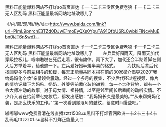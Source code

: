 黑料正能量爆料网站不打烊so首页直达
卡一卡二卡三专区免费老狼
卡一卡二卡三无人区乱码
黑料正能量最新网站地址改哪儿了


《/内/部/观/看/地/址👉http://www.baidu.com/link?url=PImL9pnrcnEBTZd0DJwE1moEyQXs0YpuTA91QfbU6RL0wbkiFlNcvMuEbn0iJT6n&wd》--

黑料正能量爆料网站不打烊so首页直达
卡一卡二卡三专区免费老狼
卡一卡二卡三无人区乱码
黑料正能量最新网站地址改哪儿了
　　左兵爱好降雨天，降雨天加代穿趿拉板儿，噼噼啪啪在死后走着，很有韵律。雨下大了，加代还会半踮着脚在侧大后方举着伞，给他遮一下。左兵爱好她半羞半喜的格式。
　　为扶助后辈后代找回更多与前辈相与的和缓，每天正能量共同本报在前的30家媒介倡导2020“我给妈妈化个妆”亲情领会震动。经过一个多月的搜集，不少后代经过短视频、像片的情势记载下为妈妈、奶奶、外婆等前辈化装的进程。每一个大作背地，都有一个令大师冲动的故事，对于母女情、祖孙情，以至是邻里间长后辈间的动听实情。不少介入者在给前辈化完妆后，都发出感触：“我妈妈长久是最美的。”“从来帮妈妈化装，是那么快乐的工作。”“第一次看到她眼角的皱纹，蓄意时间慢些吧。”





嘟嘟嘟www免费高清在线直播zztt1508.su黑料不打烊官网欧洲一卡2卡三卡4卡乱码毛tttzzz01.su黑料不打烊正能量入口
